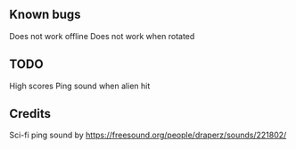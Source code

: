 ## Known bugs

Does not work offline 
Does not work when rotated

## TODO

High scores
Ping sound when alien hit 

## Credits 

Sci-fi ping sound by https://freesound.org/people/draperz/sounds/221802/

